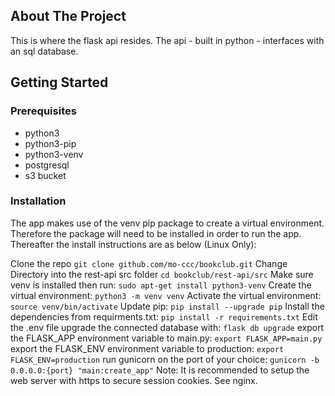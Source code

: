 ## About The Project
This is where the flask api resides. The api - built in python - interfaces with an sql database.

## Getting Started
### Prerequisites
- python3
- python3-pip
- python3-venv
- postgresql
- s3 bucket

### Installation
The app makes use of the venv pip package to create a virtual environment. Therefore the package will need to be installed in order to run the app. Thereafter the install instructions are as below (Linux Only):

Clone the repo `git clone github.com/mo-ccc/bookclub.git`
Change Directory into the rest-api src folder `cd bookclub/rest-api/src`
Make sure venv is installed then run: `sudo apt-get install python3-venv`
Create the virtual environment: `python3 -m venv venv`
Activate the virtual environment: `source venv/bin/activate`
Update pip: `pip install --upgrade pip`
Install the dependencies from requirments.txt: `pip install -r requirements.txt`
Edit the .env file
upgrade the connected database with: `flask db upgrade`
export the FLASK_APP environment variable to main.py: `export FLASK_APP=main.py`
export the FLASK_ENV environment variable to production: `export FLASK_ENV=production`
run gunicorn on the port of your choice: `gunicorn -b 0.0.0.0:{port} "main:create_app"`
Note: It is recommended to setup the web server with https to secure session cookies. See nginx.